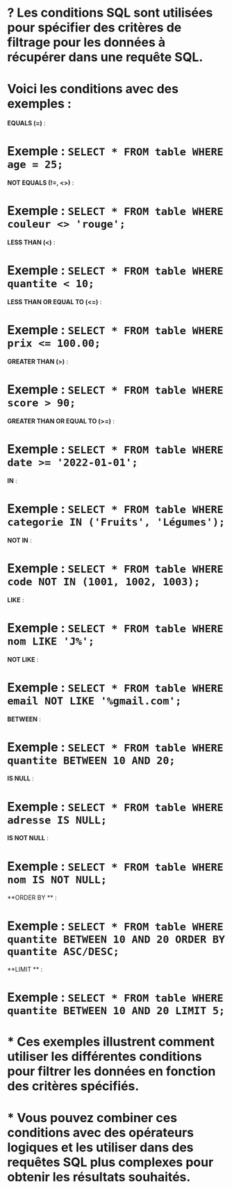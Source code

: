 # ? Les conditions SQL sont utilisées pour spécifier des critères de filtrage pour les données à récupérer dans une requête SQL.

# Voici les conditions avec des exemples :

**EQUALS (=)** :
   # Exemple : `SELECT * FROM table WHERE age = 25;`

**NOT EQUALS (!=, <>)** :
   # Exemple : `SELECT * FROM table WHERE couleur <> 'rouge';`

**LESS THAN (<)** :
   # Exemple : `SELECT * FROM table WHERE quantite < 10;`

**LESS THAN OR EQUAL TO (<=)** :
   # Exemple : `SELECT * FROM table WHERE prix <= 100.00;`

**GREATER THAN (>)** :
   # Exemple : `SELECT * FROM table WHERE score > 90;`

**GREATER THAN OR EQUAL TO (>=)** :
   # Exemple : `SELECT * FROM table WHERE date >= '2022-01-01';`

**IN** :
   # Exemple : `SELECT * FROM table WHERE categorie IN ('Fruits', 'Légumes');`

**NOT IN** :
   # Exemple : `SELECT * FROM table WHERE code NOT IN (1001, 1002, 1003);`

**LIKE** :
   # Exemple : `SELECT * FROM table WHERE nom LIKE 'J%';`

**NOT LIKE** :
   # Exemple : `SELECT * FROM table WHERE email NOT LIKE '%gmail.com';`

**BETWEEN** :
   # Exemple : `SELECT * FROM table WHERE quantite BETWEEN 10 AND 20;`

**IS NULL** :
   # Exemple : `SELECT * FROM table WHERE adresse IS NULL;`

**IS NOT NULL** :
   # Exemple : `SELECT * FROM table WHERE nom IS NOT NULL;`

**ORDER BY ** :
   # Exemple : `SELECT * FROM table WHERE quantite BETWEEN 10 AND 20 ORDER BY quantite ASC/DESC;`

**LIMIT ** :
   # Exemple : `SELECT * FROM table WHERE quantite BETWEEN 10 AND 20 LIMIT 5;`


# * Ces exemples illustrent comment utiliser les différentes conditions pour filtrer les données en fonction des critères spécifiés.
# * Vous pouvez combiner ces conditions avec des opérateurs logiques et les utiliser dans des requêtes SQL plus complexes pour obtenir les résultats souhaités.